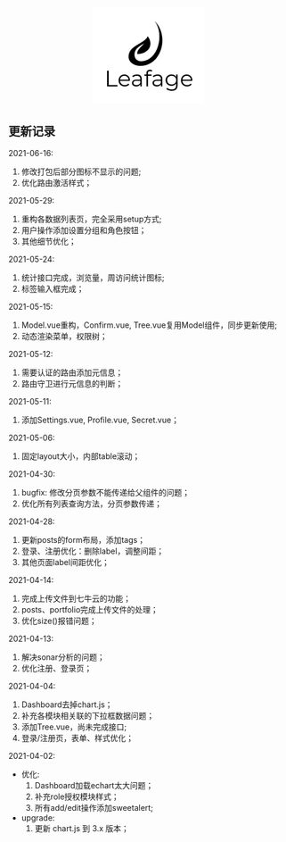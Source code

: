 <p align="center">
  <a href="https://console.leafage.top" target="_blank">
    <img alt="Leafage Logo" width="200" src="src/assets/logo.svg">
  </a>
</p>

## 更新记录

2021-06-16:
  1. 修改打包后部分图标不显示的问题;
  2. 优化路由激活样式；

2021-05-29:
  1. 重构各数据列表页，完全采用setup方式;
  2. 用户操作添加设置分组和角色按钮；
  3. 其他细节优化；

2021-05-24:
  1. 统计接口完成，浏览量，周访问统计图标;
  2. 标签输入框完成；

2021-05-15:
  1. Model.vue重构，Confirm.vue, Tree.vue复用Model组件，同步更新使用;
  2. 动态渲染菜单，权限树；

2021-05-12:  
  1. 需要认证的路由添加元信息；
  2. 路由守卫进行元信息的判断；

2021-05-11:  
  1. 添加Settings.vue, Profile.vue, Secret.vue；

2021-05-06:  
  1. 固定layout大小，内部table滚动；

2021-04-30:  
  1. bugfix: 修改分页参数不能传递给父组件的问题；
  2. 优化所有列表查询方法，分页参数传递；

2021-04-28:  
  1. 更新posts的form布局，添加tags；
  2. 登录、注册优化：删除label，调整间距；
  3. 其他页面label间距优化；

2021-04-14:  
  1. 完成上传文件到七牛云的功能；
  2. posts、portfolio完成上传文件的处理；
  3. 优化size()报错问题；

2021-04-13:  
  1. 解决sonar分析的问题；
  2. 优化注册、登录页；

2021-04-04:  
  1. Dashboard去掉chart.js；
  2. 补充各模块相关联的下拉框数据问题；
  3. 添加Tree.vue，尚未完成接口;
  4. 登录/注册页，表单、样式优化；

2021-04-02: 
- 优化: 
  1. Dashboard加载echart太大问题；
  2. 补充role授权模块样式；
  3. 所有add/edit操作添加sweetalert;
- upgrade:
  1. 更新 chart.js 到 3.x 版本；

